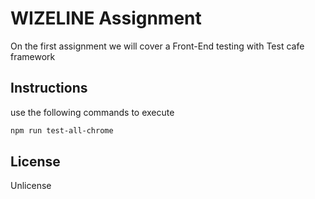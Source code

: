 # WIZELINE Assignment

On the first assignment we will cover a Front-End testing with Test cafe framework

## Instructions

use the following commands to execute

```bash
npm run test-all-chrome

```


## License
Unlicense